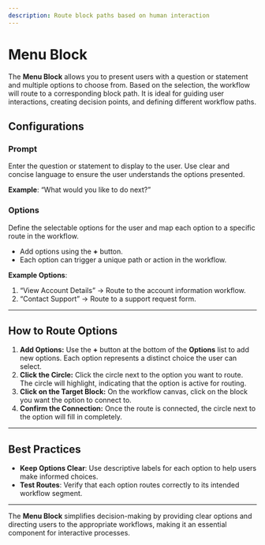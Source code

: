 ```yaml
---
description: Route block paths based on human interaction
---
```


# Menu Block

The **Menu Block** allows you to present users with a question or statement and multiple options to choose from. Based on the selection, the workflow will route to a corresponding block path. It is ideal for guiding user interactions, creating decision points, and defining different workflow paths.

## **Configurations**

### **Prompt**

Enter the question or statement to display to the user. Use clear and concise language to ensure the user understands the options presented.

**Example**: “What would you like to do next?”

### **Options**

Define the selectable options for the user and map each option to a specific route in the workflow.

* Add options using the **+** button.
* Each option can trigger a unique path or action in the workflow.

**Example Options**:

1. “View Account Details” → Route to the account information workflow.
2. “Contact Support” → Route to a support request form.

***

## **How to Route Options**

1. **Add Options:** Use the **+** button at the bottom of the **Options** list to add new options. Each option represents a distinct choice the user can select.
2. **Click the Circle:** Click the circle next to the option you want to route. The circle will highlight, indicating that the option is active for routing.
3. **Click on the Target Block:** On the workflow canvas, click on the block you want the option to connect to.
4. **Confirm the Connection:** Once the route is connected, the circle next to the option will fill in completely.

***

## Best Practices

* **Keep Options Clear**: Use descriptive labels for each option to help users make informed choices.
* **Test Routes**: Verify that each option routes correctly to its intended workflow segment.

***

The **Menu Block** simplifies decision-making by providing clear options and directing users to the appropriate workflows, making it an essential component for interactive processes.
